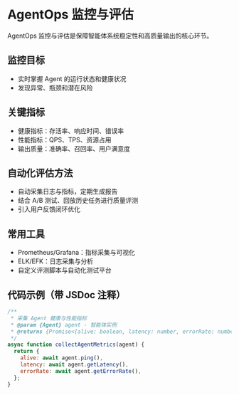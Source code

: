 # AgentOps 监控与评估

AgentOps 监控与评估是保障智能体系统稳定性和高质量输出的核心环节。

## 监控目标
- 实时掌握 Agent 的运行状态和健康状况
- 发现异常、瓶颈和潜在风险

## 关键指标
- 健康指标：存活率、响应时间、错误率
- 性能指标：QPS、TPS、资源占用
- 输出质量：准确率、召回率、用户满意度

## 自动化评估方法
- 自动采集日志与指标，定期生成报告
- 结合 A/B 测试、回放历史任务进行质量评测
- 引入用户反馈闭环优化

## 常用工具
- Prometheus/Grafana：指标采集与可视化
- ELK/EFK：日志采集与分析
- 自定义评测脚本与自动化测试平台

## 代码示例（带 JSDoc 注释）
```js
/**
 * 采集 Agent 健康与性能指标
 * @param {Agent} agent - 智能体实例
 * @returns {Promise<{alive: boolean, latency: number, errorRate: number}>}
 */
async function collectAgentMetrics(agent) {
  return {
    alive: await agent.ping(),
    latency: await agent.getLatency(),
    errorRate: await agent.getErrorRate(),
  };
}
``` 